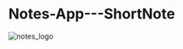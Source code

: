 # Notes-App---ShortNote
![notes_logo](https://user-images.githubusercontent.com/112418122/216332394-a1e7b8bd-487d-4b27-9226-70367fea0f16.png)
